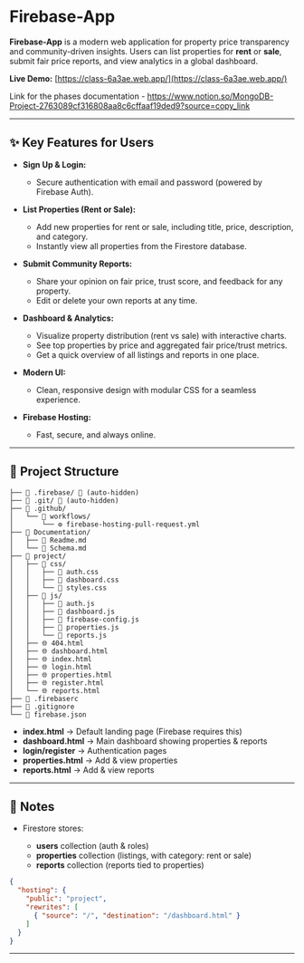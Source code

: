 
# Firebase-App

**Firebase-App** is a modern web application for property price transparency and community-driven insights. Users can list properties for **rent** or **sale**, submit fair price reports, and view analytics in a global dashboard.

**Live Demo:** [https://class-6a3ae.web.app/](https://class-6a3ae.web.app/)

Link for the phases documentation - https://www.notion.so/MongoDB-Project-2763089cf316808aa8c6cffaaf19ded9?source=copy_link

---

## ✨ Key Features for Users

- **Sign Up & Login:**
  - Secure authentication with email and password (powered by Firebase Auth).

- **List Properties (Rent or Sale):**
  - Add new properties for rent or sale, including title, price, description, and category.
  - Instantly view all properties from the Firestore database.

- **Submit Community Reports:**
  - Share your opinion on fair price, trust score, and feedback for any property.
  - Edit or delete your own reports at any time.

- **Dashboard & Analytics:**
  - Visualize property distribution (rent vs sale) with interactive charts.
  - See top properties by price and aggregated fair price/trust metrics.
  - Get a quick overview of all listings and reports in one place.

- **Modern UI:**
  - Clean, responsive design with modular CSS for a seamless experience.

- **Firebase Hosting:**
  - Fast, secure, and always online.

---


## 📂 Project Structure

```
├── 📁 .firebase/ 🚫 (auto-hidden)
├── 📁 .git/ 🚫 (auto-hidden)
├── 📁 .github/
│   └── 📁 workflows/
│       └── ⚙️ firebase-hosting-pull-request.yml
├── 📁 Documentation/
│   ├── 📖 Readme.md
│   └── 📝 Schema.md
├── 📁 project/
│   ├── 📁 css/
│   │   ├── 🎨 auth.css
│   │   ├── 🎨 dashboard.css
│   │   └── 🎨 styles.css
│   ├── 📁 js/
│   │   ├── 📄 auth.js
│   │   ├── 📄 dashboard.js
│   │   ├── 📄 firebase-config.js
│   │   ├── 📄 properties.js
│   │   └── 📄 reports.js
│   ├── 🌐 404.html
│   ├── 🌐 dashboard.html
│   ├── 🌐 index.html
│   ├── 🌐 login.html
│   ├── 🌐 properties.html
│   ├── 🌐 register.html
│   └── 🌐 reports.html
├── 📄 .firebaserc
├── 🚫 .gitignore
└── 📄 firebase.json
```



- **index.html** → Default landing page (Firebase requires this)  
- **dashboard.html** → Main dashboard showing properties & reports  
- **login/register** → Authentication pages  
- **properties.html** → Add & view properties  
- **reports.html** → Add & view reports  

---


## 📝 Notes

* Firestore stores:

  * **users** collection (auth & roles)
  * **properties** collection (listings, with category: rent or sale)
  * **reports** collection (reports tied to properties)


```json
{
  "hosting": {
    "public": "project",
    "rewrites": [
      { "source": "/", "destination": "/dashboard.html" }
    ]
  }
}
```
---

